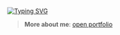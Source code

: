 <br>

[![Typing SVG](https://readme-typing-svg.herokuapp.com?font=Fira+Code&size=26&duration=2500&pause=1300&color=7777FF&center=false&vCenter=true&width=500&height=30&lines=›+Hi,+I'm+Bemiux+👋;›+UI%2FUX+Designer;›+Frontend+Developer)](https://git.io/typing-svg)

> **More about me**: <a href='https://bemiux.dev' target='_blank'>open portfolio</a>
